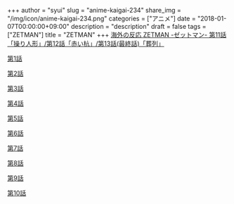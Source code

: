 +++
author = "syui"
slug = "anime-kaigai-234"
share_img = "/img/icon/anime-kaigai-234.png"
categories = ["アニメ"]
date = "2018-01-07T00:00:00+09:00"
description = "description"
draft = false
tags = ["ZETMAN"]
title = "ZETMAN"
+++
<a href="http://web.archive.org/web/20121108060221/http://www.antinoria.com/2012/06/30/%E6%B5%B7%E5%A4%96%E3%81%AE%E5%8F%8D%E5%BF%9C-zetman-%E3%82%BC%E3%83%83%E3%83%88%E3%83%9E%E3%83%B3-%E7%AC%AC11%E8%A9%B1-%E6%93%8D%E3%82%8A%E4%BA%BA%E5%BD%A2-%E7%AC%AC12%E8%A9%B1-%E8%B5%A4%E3%81%84%E6%9D%AD-%E7%AC%AC13%E8%A9%B1-%E6%9C%80%E7%B5%82%E8%A9%B1-%E8%91%AC%E5%88%97/" rel="nofollow" target="_blank" title="海外の反応 ZETMAN -ゼットマン- 第11話「操り人形」/第12話「赤い杭」/第13話(最終話)「葬列」">海外の反応 ZETMAN -ゼットマン- 第11話「操り人形」/第12話「赤い杭」/第13話(最終話)「葬列」</a>

<a href="http://web.archive.org/web/20121108060221/http://www.antinoria.com/2012/06/02/海外の反応-zetman-ゼットマン-第1話-未熟な感情/" rel="nofollow" target="_blank" title="第1話">第1話</a>


<a href="http://web.archive.org/web/20121108060221/http://www.antinoria.com/2012/06/03/海外の反応-zetman-ゼットマン-第2話-紅蓮の中で/" rel="nofollow" target="_blank" title="第2話">第2話</a>


<a href="http://web.archive.org/web/20121108060221/http://www.antinoria.com/2012/06/04/海外の反応-zetman-ゼットマン-第3話-涙/" rel="nofollow" target="_blank" title="第3話">第3話</a>


<a href="http://web.archive.org/web/20121108060221/http://www.antinoria.com/2012/06/05/海外の反応-zetman-ゼットマン-第4話-疫病神/" rel="nofollow" target="_blank" title="第4話">第4話</a>


<a href="http://web.archive.org/web/20121108060221/http://www.antinoria.com/2012/06/08/海外の反応-zetman-ゼットマン-第5話-アルファス/" rel="nofollow" target="_blank" title="第5話">第5話</a>


<a href="http://web.archive.org/web/20121108060221/http://www.antinoria.com/2012/06/09/海外の反応-zetman-ゼットマン-第6話-人質/" rel="nofollow" target="_blank" title="第6話">第6話</a>


<a href="http://web.archive.org/web/20121108060221/http://www.antinoria.com/2012/06/12/海外の反応-zetman-ゼットマン-第7話-暴きの輪/" rel="nofollow" target="_blank" title="第7話">第7話</a>


<a href="http://web.archive.org/web/20121108060221/http://www.antinoria.com/2012/06/17/海外の反応-zetman-ゼットマン-第8話-普通の家族/" rel="nofollow" target="_blank" title="第8話">第8話</a>


<a href="http://web.archive.org/web/20121108060221/http://www.antinoria.com/2012/06/19/海外の反応-zetman-ゼットマン-第9話-形見の行方/" rel="nofollow" target="_blank" title="第9話">第9話</a>


<a href="http://web.archive.org/web/20121108060221/http://www.antinoria.com/2012/06/23/海外の反応-zetman-ゼットマン-第10話-パーティー/" rel="nofollow" target="_blank" title="第10話">第10話</a>

